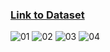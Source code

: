 ### [Link to Dataset](https://www.kaggle.com/datasets/nazmul0087/ct-kidney-dataset-normal-cyst-tumor-and-stone/data)

![01](https://github.com/Sachintha-Samarathunga/Kidney-Stones-Detection-System/assets/98406068/debafffe-ac9a-49d1-b9db-a82963c4048b)
![02](https://github.com/Sachintha-Samarathunga/Kidney-Stones-Detection-System/assets/98406068/83558819-05a1-416e-adf9-0c2c154c70ae)
![03](https://github.com/Sachintha-Samarathunga/Kidney-Stones-Detection-System/assets/98406068/9fbed485-225f-4826-aa82-0e5a3974a33d)
![04](https://github.com/Sachintha-Samarathunga/Kidney-Stones-Detection-System/assets/98406068/45941fca-fbce-4cdb-9e25-df90d9f56a75)

